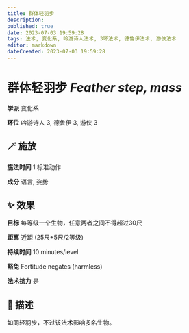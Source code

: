 ```yaml
---
title: 群体轻羽步
description: 
published: true
date: 2023-07-03 19:59:28
tags: 法术, 变化系, 吟游诗人法术, 3环法术, 德鲁伊法术, 游侠法术
editor: markdown
dateCreated: 2023-07-03 19:59:28
---
```


# **群体轻羽步** *Feather step, mass*

**学派** 变化系 

**环位** 吟游诗人 3, 德鲁伊 3, 游侠 3

## 🪄 施放

**施法时间** 1 标准动作

**成分** 语言, 姿势

## ✨ 效果 

**目标** 每等级一个生物，任意两者之间不得超过30尺 

**距离** 近距 (25尺+5尺/2等级)  

**持续时间** 10 minutes/level 

**豁免** Fortitude negates (harmless)

**法术抗力** 是

## 📖 描述

如同轻羽步，不过该法术影响多名生物。
    
